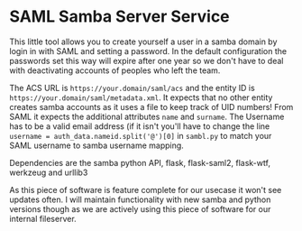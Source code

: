 # SAML Samba Server Service

This little tool allows you to create yourself a user in a samba domain by login in with SAML and setting a password.
In the default configuration the passwords set this way will expire after one year so we don't have to deal with deactivating accounts of peoples who left the team.
  
The ACS URL is `https://your.domain/saml/acs` and the entity ID is `https://your.domain/saml/metadata.xml`.
It expects that no other entity creates samba accounts as it uses a file to keep track of UID numbers!
From SAML it expects the additional attributes `name` and `surname`.
The Username has to be a valid email address (if it isn't you'll have to change the line `username = auth_data.nameid.split('@')[0]` in `sambl.py` to match your SAML username to samba username mapping.
  
Dependencies are the samba python API, flask, flask-saml2, flask-wtf, werkzeug and urllib3
  
As this piece of software is feature complete for our usecase it won't see updates often.
I will maintain functionality with new samba and python versions though as we are actively using this piece of software for our internal fileserver.
